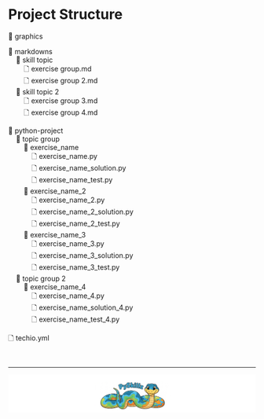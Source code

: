 # Project Structure

📁 graphics

📂 markdowns<BR>
&nbsp;&nbsp;&nbsp;&nbsp;📂 skill topic<BR>
&nbsp;&nbsp;&nbsp;&nbsp;&nbsp;&nbsp;&nbsp;&nbsp;🗋 exercise group.md<BR>
&nbsp;&nbsp;&nbsp;&nbsp;&nbsp;&nbsp;&nbsp;&nbsp;🗋 exercise group 2.md<BR>
&nbsp;&nbsp;&nbsp;&nbsp;📂 skill topic 2<BR>
&nbsp;&nbsp;&nbsp;&nbsp;&nbsp;&nbsp;&nbsp;&nbsp;🗋 exercise group 3.md<BR>
&nbsp;&nbsp;&nbsp;&nbsp;&nbsp;&nbsp;&nbsp;&nbsp;🗋 exercise group 4.md<BR>

📂 python-project<BR>
&nbsp;&nbsp;&nbsp;&nbsp;📂 topic group<BR>
&nbsp;&nbsp;&nbsp;&nbsp;&nbsp;&nbsp;&nbsp;&nbsp;📂 exercise_name<BR>
&nbsp;&nbsp;&nbsp;&nbsp;&nbsp;&nbsp;&nbsp;&nbsp;&nbsp;&nbsp;&nbsp;&nbsp;🗋 exercise_name.py<BR>
&nbsp;&nbsp;&nbsp;&nbsp;&nbsp;&nbsp;&nbsp;&nbsp;&nbsp;&nbsp;&nbsp;&nbsp;🗋 exercise_name_solution.py<BR>
&nbsp;&nbsp;&nbsp;&nbsp;&nbsp;&nbsp;&nbsp;&nbsp;&nbsp;&nbsp;&nbsp;&nbsp;🗋 exercise_name_test.py<BR>
&nbsp;&nbsp;&nbsp;&nbsp;&nbsp;&nbsp;&nbsp;&nbsp;📂 exercise_name_2<BR>
&nbsp;&nbsp;&nbsp;&nbsp;&nbsp;&nbsp;&nbsp;&nbsp;&nbsp;&nbsp;&nbsp;&nbsp;🗋 exercise_name_2.py<BR>
&nbsp;&nbsp;&nbsp;&nbsp;&nbsp;&nbsp;&nbsp;&nbsp;&nbsp;&nbsp;&nbsp;&nbsp;🗋 exercise_name_2_solution.py<BR>
&nbsp;&nbsp;&nbsp;&nbsp;&nbsp;&nbsp;&nbsp;&nbsp;&nbsp;&nbsp;&nbsp;&nbsp;🗋 exercise_name_2_test.py<BR>
&nbsp;&nbsp;&nbsp;&nbsp;&nbsp;&nbsp;&nbsp;&nbsp;📂 exercise_name_3<BR>
&nbsp;&nbsp;&nbsp;&nbsp;&nbsp;&nbsp;&nbsp;&nbsp;&nbsp;&nbsp;&nbsp;&nbsp;🗋 exercise_name_3.py<BR>
&nbsp;&nbsp;&nbsp;&nbsp;&nbsp;&nbsp;&nbsp;&nbsp;&nbsp;&nbsp;&nbsp;&nbsp;🗋 exercise_name_3_solution.py<BR>
&nbsp;&nbsp;&nbsp;&nbsp;&nbsp;&nbsp;&nbsp;&nbsp;&nbsp;&nbsp;&nbsp;&nbsp;🗋 exercise_name_3_test.py<BR>
&nbsp;&nbsp;&nbsp;&nbsp;📂 topic group 2<BR>
&nbsp;&nbsp;&nbsp;&nbsp;&nbsp;&nbsp;&nbsp;&nbsp;📂 exercise_name_4<BR>
&nbsp;&nbsp;&nbsp;&nbsp;&nbsp;&nbsp;&nbsp;&nbsp;&nbsp;&nbsp;&nbsp;&nbsp;🗋 exercise_name_4.py<BR>
&nbsp;&nbsp;&nbsp;&nbsp;&nbsp;&nbsp;&nbsp;&nbsp;&nbsp;&nbsp;&nbsp;&nbsp;🗋 exercise_name_solution_4.py<BR>
&nbsp;&nbsp;&nbsp;&nbsp;&nbsp;&nbsp;&nbsp;&nbsp;&nbsp;&nbsp;&nbsp;&nbsp;🗋 exercise_name_test_4.py<BR>

🗋 techio.yml

<BR>

************

[![Skillz Catalog](../../graphics/PySkillzFooter.png)](skillz-catalog)
